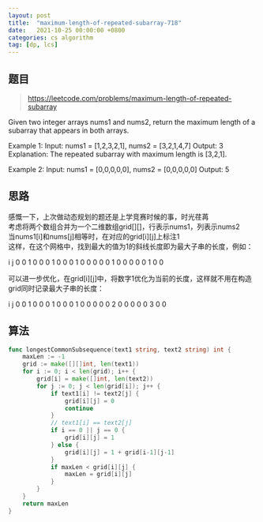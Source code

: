 ```yaml
---
layout: post
title:  "maximum-length-of-repeated-subarray-718"
date:   2021-10-25 00:00:00 +0800
categories: cs algorithm
tag: [dp, lcs]
---
```


## 题目

> https://leetcode.com/problems/maximum-length-of-repeated-subarray
  
Given two integer arrays nums1 and nums2, return the maximum length of a subarray that appears in both arrays.
  
Example 1:
Input: nums1 = [1,2,3,2,1], nums2 = [3,2,1,4,7]
Output: 3
Explanation: The repeated subarray with maximum length is [3,2,1].
  
Example 2:
Input: nums1 = [0,0,0,0,0], nums2 = [0,0,0,0,0]
Output: 5

## 思路

感慨一下，上次做动态规划的题还是上学竞赛时候的事，时光荏苒  
考虑将两个数组合并为一个二维数组grid[][]，行表示nums1，列表示nums2  
当nums1[i]和nums[j]相等时，在对应的grid[i][j]上标注1  
这样，在这个网格中，找到最大的值为1的斜线长度即为最大子串的长度，例如：

  i
j 0 0 1 0 0
  0 1 0 0 0
  1 0 0 0 0
  0 1 0 0 0
  0 0 1 0 0

可以进一步优化，在grid[i][j]中，将数字1优化为当前的长度，这样就不用在构造grid同时记录最大子串的长度：  

  i
j 0 0 1 0 0
  0 1 0 0 0
  1 0 0 0 0
  0 2 0 0 0
  0 0 3 0 0

## 算法

```go
func longestCommonSubsequence(text1 string, text2 string) int {
	maxLen := -1
	grid := make([][]int, len(text1))
	for i := 0; i < len(grid); i++ {
		grid[i] = make([]int, len(text2))
		for j := 0; j < len(grid[i]); j++ {
			if text1[i] != text2[j] {
				grid[i][j] = 0
				continue
			}
			// text1[i] == text2[j]
			if i == 0 || j == 0 {
				grid[i][j] = 1
			} else {
				grid[i][j] = 1 + grid[i-1][j-1]
			}
			if maxLen < grid[i][j] {
				maxLen = grid[i][j]
			}
		}
	}
	return maxLen
}
```